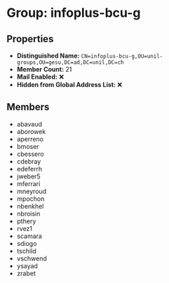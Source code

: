 # Group: infoplus-bcu-g

## Properties

- **Distinguished Name:** `CN=infoplus-bcu-g,OU=unil-groups,OU=gesu,DC=ad,DC=unil,DC=ch`
- **Member Count:** 21
- **Mail Enabled:** ❌
- **Hidden from Global Address List:** ❌

## Members

- abavaud
- aborowek
- aperreno
- bmoser
- cbessero
- cdebray
- edeferrh
- jweber5
- mferrari
- mneyroud
- mpochon
- nbenkhel
- nbroisin
- pthery
- rvez1
- scamara
- sdiogo
- tschild
- vschwend
- ysayad
- zrabet
